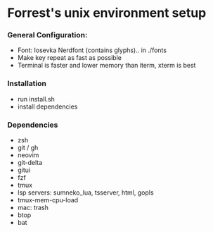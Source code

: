 # Forrest's unix environment setup

### General Configuration:

  - Font: Iosevka Nerdfont (contains glyphs).. in ./fonts
  - Make key repeat as fast as possible
  - Terminal is faster and lower memory than iterm, xterm is best

### Installation

  - run install.sh
  - install dependencies

### Dependencies

  - zsh
  - git / gh
  - neovim
  - git-delta
  - gitui
  - fzf
  - tmux
  - lsp servers: sumneko_lua, tsserver, html, gopls
  - tmux-mem-cpu-load
  - mac: trash
  - btop
  - bat

